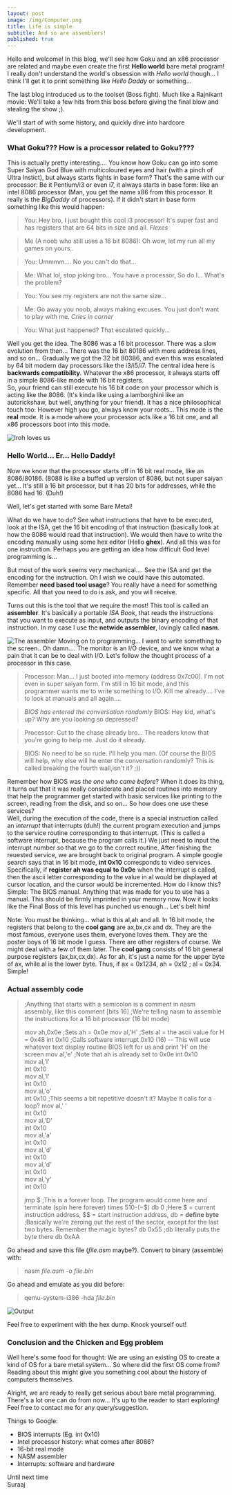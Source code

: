 ```yaml
---
layout: post
image: /img/Computer.png
title: Life is simple
subtitle: And so are assemblers!
published: true
---
```

Hello and welcome! In this blog, we'll see how Goku and an x86 processor are related and
maybe even create the first **Hello world** bare metal program! I really don't understand the world's obsession with *Hello world* though... I think I'll get it to print something like *Hello Daddy* or something...

The last blog introduced us to the toolset (Boss fight). Much like a Rajnikant movie: We'll take a few hits from this boss before giving the final blow and stealing the show ;).

We'll start of with some history, and quickly dive into hardcore development.

### What Goku??? How is a processor related to Goku????
This is actually pretty interesting.... You know how Goku can go into some Super Saiyan God Blue with multicoloured eyes and hair (with a pinch of Ultra Instict), but always starts fights in base form? That's the same with our processor: Be it Pentium/i3 or even i7, it always starts in base form: like an intel 8086 processor (Man, you get the name x86 from this processor. It really is the *BigDaddy* of processors). If it didn't start in base form something like this would happen:

>You: Hey bro, I just bought this cool i3 processor! It's super fast and has registers that are 64 bits in size and all. *Flexes*

>Me (A noob who still uses a 16 bit 8086): Oh wow, let my run all my games on yours..

>You: Ummmm.... No you can't do that...

>Me: What lol, stop joking bro... You have a processor, So do I... What's the problem?

>You: You see my registers are not the same size...

>Me: Go away you noob, always making excuses. You just don't want to play with me. *Cries in corner*

>You: What just happened? That escalated quickly...

Well you get the idea. The 8086 was a 16 bit processor. There was a slow evolution from then... There was the 16 bit 80186 with more address lines, and so on... Gradually we got the 32 bit 80386, and even this was escalated by 64 bit modern day processors like the i3/i5/i7. The central idea here is **backwards compatibility**. Whatever the x86 processor, it always starts off in a simple 8086-like mode with 16 bit registers.  
So, your friend can still execute his 16 bit code on your processor which is acting like the 8086. (It's kinda like using a lamborghini like an autorickshaw, but well, anything for your friend). It has a nice philosophical touch too:
 However high you go, always know your roots... This mode is the **real** mode. It is a mode where your processor acts like a 16 bit one, and all x86 processors boot into this mode.

![Iroh loves us]( /img/Iroh.jpg)


### Hello World... Er... Hello Daddy!
Now we know that the processor starts off in 16 bit real mode, like an 8086/80186. (8088 is like a buffed up version of 8086, but not super saiyan yet... It's still a 16 bit processor, but it has 20 bits for addresses, while the 8086 had 16. (Duh!)

Well, let's get started with some Bare Metal!

What do we have to do? See what instructions that have to be executed, look at the ISA, get the 16 bit encoding of that instruction (basically look at how the 8086 would read that instruction). We would then have to write the encoding manually using some hex editor (Hello **ghex**). And all this was for one instruction. Perhaps you are getting an idea how difficult God level programming is... 

But most of the work seems very mechanical.... See the ISA and get the encoding for the instruction. Oh I wish we could have this automated. Remember **need based tool usage**? You really have a need for something specific. All that you need to do is ask, and you will receive.

Turns out this is the tool that we require the most! This tool is called an **assembler**. It's basically a portable *ISA Book*, that reads the instructions that you want to execute as input, and outputs the binary encoding of that instruction. 
In my case I use the **netwide assembler**, lovingly called **nasm**.

![The assembler](/img/Assembler.jpg)
Moving on to programming... I want to write something to the screen.. Oh damn.... The monitor is an I/O device, and we know what a pain that it can be to deal with I/O. Let's follow the thought process of a processor in this case.

>Processor: Man... I just booted into memory (address 0x7c00). I'm not even in super saiyan form. I'm still in 16 bit mode, and this programmer wants me to write something to I/O. Kill me already.... I've to look at manuals and all again....

>*BIOS has entered the conversation randomly*
>BIOS: Hey kid, what's up? Why are you looking so depressed?

>Processor: Cut to the chase already bro... The readers know that you're going to help me. Just do it already.

>BIOS: No need to be so rude. I'll help you man. (Of course the BIOS will help, why else will he enter the conversation randomly? This is called breaking the fourth wall,isn't it? ;))

Remember how BIOS was *the one who came before*? When it does its thing, it turns out that it was really considerate and placed routines into memory that help the programmer get started with basic services like printing to the screen, reading from the disk, and so on...
So how does one use these services?  
Well, during the execution of the code, there is a special instruction called an *interrupt* that interrupts (duh!) the current program execution and jumps to the service routine corresponding to that interrupt. (This is called a software interrupt, because the program calls it.)
We just need to input the interrupt number so that we go to the correct routine. After finishing the reuested service, we are brought back to original program. A simple google search says that in 16 bit mode, **int 0x10** corresponds to video services. Specifically, if **register ah was equal to 0x0e** when the interrupt is called, then the ascii letter corresponding to the value in al would be displayed at cursor location, and the cursor would be incremented. How do I know this? Simple: The BIOS manual. Anything that was made for you to use has a manual. This should be firmly imprinted in your memory now. 
Now it looks like the Final Boss of this level has punched us enough... Let's belt him!

Note: You must be thinking... what is this al,ah and all. In 16 bit mode, the registers that belong to the **cool gang** are ax,bx,cx and dx. They are the most famous, everyone uses them, everyone loves them. They are the poster boys of 16 bit mode I guess. There are other registers of course. We might deal with a few of them later. The **cool gang** consists of 16 bit general purpose registers (ax,bx,cx,dx). As for ah, it's just a name for the upper byte of ax, while al is the lower byte. Thus, if ax = 0x1234, ah = 0x12 ; al = 0x34. Simple!
### Actual assembly code
> ;Anything that starts with a semicolon is a comment in nasm assembly, like this comment
> [bits 16] ;We're telling nasm to assemble the instructions for a 16 bit processor (16 bit mode)
> 
> mov ah,0x0e  ;Sets ah = 0x0e
> mov al,'H'   ;Sets al = the ascii value for H = 0x48
> int 0x10     ;Calls software interrupt 0x10 (16) -- This will use whatever text display routine BIOS left for us and print 'H' on the screen
> mov al,'e'   ;Note that ah is already set to 0x0e
> int 0x10     
> mov al,'l'   
> int 0x10     
> mov al,'l'   
> int 0x10     
> mov al,'o'   
> int 0x10    ;This seems a bit repetitive doesn't it? Maybe it calls for a loop? 
> mov al,' '   
> int 0x10     
> mov al,'D'   
> int 0x10     
> mov al,'a'   
> int 0x10     
> mov al,'d'   
> int 0x10     
> mov al,'d'   
> int 0x10     
> mov al,'y'   
> int 0x10     
>
> jmp $       ;This is a forever loop. The program would come here and terminate (spin here forever)
> times 510-($-$$) db 0     ;Here $ = current instruction address, $$ = start instruction address, db = **define byte**
> ;Basically we're zeroing out the rest of the sector, except for the last two bytes. Remember the magic bytes?
> db 0x55    ;db literally puts the byte there
> db 0xAA

Go ahead and save this file (*file.asm* maybe?). Convert to binary (assemble)  with:
> nasm *file.asm* -o *file.bin*

Go ahead and emulate as you did before:
> qemu-system-i386 -hda *file.bin* 


![Output](/img/Blog3.png)

Feel free to experiment with the hex dump. Knock yourself out!


### Conclusion and the Chicken and Egg problem
Well here's some food for thought: We are using an existing OS to create a kind of OS for a bare metal system... So where did the first OS come from? Reading about this might give you something cool about the history of computers themselves.

Alright, we are ready to really get serious about bare metal programming. There's a lot one can do from now... It's up to the reader to start exploring! Feel free to contact me for any query/suggestion. 

Things to Google: 
* BIOS interrupts (Eg. int 0x10)
* Intel processor history: what comes after 8086?
* 16-bit real mode
* NASM assembler
* Interrupts: software and hardware

Until next time  
Suraaj
